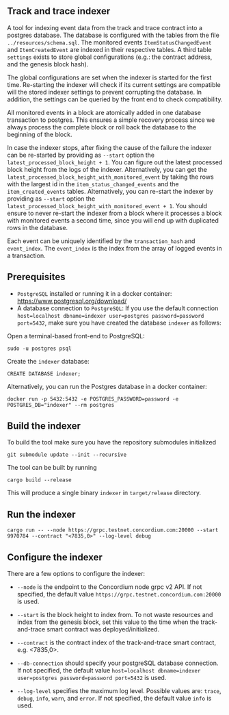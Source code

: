 ## Track and trace indexer

A tool for indexing event data from the track and trace contract into a postgres database. The database is configured with the tables from the file `../resources/schema.sql`. The monitored events `ItemStatusChangedEvent` and `ItemCreatedEvent` are indexed in their respective tables. A third table `settings` exists to store global configurations (e.g.: the contract address, and the genesis block hash). 

The global configurations are set when the indexer is started for the first time. Re-starting the indexer will check if its current settings are compatible will the stored indexer settings to prevent corrupting the database. In addition, the settings can be queried by the front end to check compatibility. 

All monitored events in a block are atomically added in one database transaction to postgres. This ensures a simple recovery process since we always process the complete block or roll back the database to the beginning of the block.

In case the indexer stops, after fixing the cause of the failure the indexer can be re-started by providing as `--start` option the `latest_processed_block_height + 1`. You can figure out the latest processed block height from the logs of the indexer. Alternatively, you can get the `latest_processed_block_height_with_monitored_event` by taking the rows with the largest id in the `item_status_changed_events` and the `item_created_events` tables. Alternatively, you can re-start the indexer by providing as `--start` option the `latest_processed_block_height_with_monitored_event + 1`. You should ensure to never re-start the indexer from a block where it processes a block with monitored events a second time, since you will end up with duplicated rows in the database.

Each event can be uniquely identified by the `transaction_hash` and `event_index`. The `event_index` is the index from the array of logged events in a transaction.

## Prerequisites

- `PostgreSQL` installed or running it in a docker container: https://www.postgresql.org/download/
-  A database connection to `PostgreSQL`: If you use the default connection `host=localhost dbname=indexer user=postgres password=password port=5432`, make sure you have created the database `indexer` as follows:

Open a terminal-based front-end to PostgreSQL:
```
sudo -u postgres psql
```

Create the `indexer` database:
```
CREATE DATABASE indexer;
```

Alternatively, you can run the Postgres database in a docker container:
```
docker run -p 5432:5432 -e POSTGRES_PASSWORD=password -e POSTGRES_DB="indexer" --rm postgres
```

## Build the indexer

To build the tool make sure you have the repository submodules initialized

```console
git submodule update --init --recursive
```

The tool can be built by running

```console
cargo build --release
```

This will produce a single binary `indexer` in `target/release` directory.

## Run the indexer

```console
cargo run -- --node https://grpc.testnet.concordium.com:20000 --start 9970784 --contract "<7835,0>" --log-level debug
```

## Configure the indexer

There are a few options to configure the indexer:

- `--node` is the endpoint to the Concordium node grpc v2 API. If not specified, the default value `https://grpc.testnet.concordium.com:20000` is used.

- `--start` is the block height to index from. To not waste resources and index from the genesis block, set this value to the time when the track-and-trace smart contract was deployed/initialized.

- `--contract` is the contract index of the track-and-trace smart contract, e.g. <7835,0>.

- `--db-connection` should specify your postgreSQL database connection. If not specified, the default value `host=localhost dbname=indexer user=postgres password=password port=5432` is used.

- `--log-level` specifies the maximum log level. Possible values are: `trace`, `debug`, `info`, `warn`, and `error`. If not specified, the default value `info` is used.